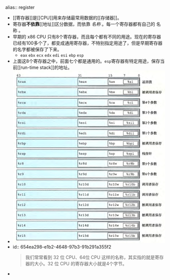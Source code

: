 alias:: register

- [[寄存器]]是[[CPU]]用来存储最常用数据的[[存储器]]。
- 寄存器**不依靠**[[地址]]区分数据，而依靠 *名称* 。每一个寄存器都有自己的 名称 。
- 早期的 x86 CPU 只有8个寄存器，而且每个都有不同的用途。现在的寄存器已经有100多个了，都变成通用寄存器，不特别指定用途了，但是早期寄存器的名字都被保存了下来。
	- `eax` `ebx` `ecx` `edx` `edi` `esi` `ebp` `esp`
- 上面这8个寄存器之中，前面七个都是通用的。`esp`寄存器有特定用途，保存当前[[run-time stack]]的地址。
- ![image.png](../assets/image_1700134100401_0.png)
- id:: 654ea298-e1b2-4648-97b3-91b291a355f2
  >我们常常看到 32 位 CPU、64位 CPU 这样的名称，其实指的就是寄存器的大小。32 位 CPU 的寄存器大小就是4个字节。
-